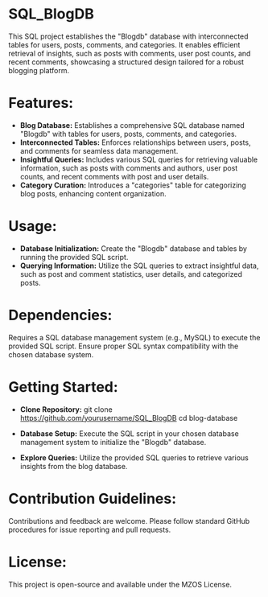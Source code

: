 # SQL_BlogDB
This SQL project establishes the "Blogdb" database with interconnected tables for users, posts, comments, and categories. It enables efficient retrieval of insights, such as posts with comments, user post counts, and recent comments, showcasing a structured design tailored for a robust blogging platform.

# Features:
- **Blog Database:** Establishes a comprehensive SQL database named "Blogdb" with tables for users, posts, comments, and categories.
- **Interconnected Tables:** Enforces relationships between users, posts, and comments for seamless data management.
- **Insightful Queries:** Includes various SQL queries for retrieving valuable information, such as posts with comments and authors, user post counts, and recent comments with post and user details.
- **Category Curation:** Introduces a "categories" table for categorizing blog posts, enhancing content organization.

# Usage:
- **Database Initialization:** Create the "Blogdb" database and tables by running the provided SQL script.
- **Querying Information:** Utilize the SQL queries to extract insightful data, such as post and comment statistics, user details, and categorized posts.

# Dependencies:
Requires a SQL database management system (e.g., MySQL) to execute the provided SQL script.
Ensure proper SQL syntax compatibility with the chosen database system.

# Getting Started:
- **Clone Repository:**
git clone https://github.com/yourusername/SQL_BlogDB
cd blog-database

- **Database Setup:**
Execute the SQL script in your chosen database management system to initialize the "Blogdb" database.

- **Explore Queries:**
Utilize the provided SQL queries to retrieve various insights from the blog database.

# Contribution Guidelines:
Contributions and feedback are welcome. Please follow standard GitHub procedures for issue reporting and pull requests.

# License:
This project is open-source and available under the MZOS License.
